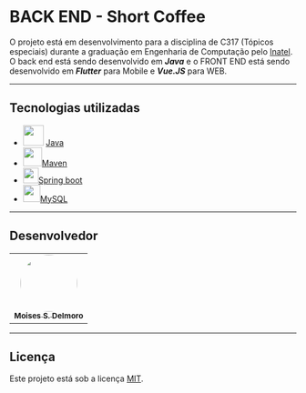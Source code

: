 # BACK END - Short Coffee
O projeto está em desenvolvimento para a disciplina de C317 (Tópicos especiais) durante a graduação em Engenharia de Computação pelo [Inatel](https://inatel.br/home/). O back end está sendo desenvolvido em ***Java*** e o FRONT END está sendo desenvolvido em ***Flutter*** para Mobile e ***Vue.JS*** para WEB.

---
## Tecnologias utilizadas
* <img height="36" src="https://seeklogo.com/images/J/java-logo-7F8B35BAB3-seeklogo.com.png"/> [Java](https://www.java.com/pt-BR/)
* <img height="33" src="https://www.felypeganzert.com/img/knowledges/maven.png"/>[Maven](https://maven.apache.org/)
* <img height="27" src="https://miro.medium.com/max/856/1*O68LbDvD5Dcsnez73M7v4Q.png"/>[Spring boot](https://spring.io/projects/spring-boot)
* <img height="30" src="https://seeklogo.com/images/M/mysql-logo-69B39F7D18-seeklogo.com.png"/>[MySQL](https://www.mysql.com/)
---

## Desenvolvedor

<table>
  <tr>   
    <td align="center"><a href="https://github.com/MoisesSDelmoro"><img style="border-radius: 50%;" src="https://user-images.githubusercontent.com/57488202/118156313-97301b00-b3ef-11eb-830a-44b583304a2b.png" width="100px;" alt=""/><br /><sub><b>Moises S. Delmoro</b></sub></a></td>  
  </tr>
</table>

---

##  Licença

Este projeto está sob a licença [MIT](./LICENSE).

